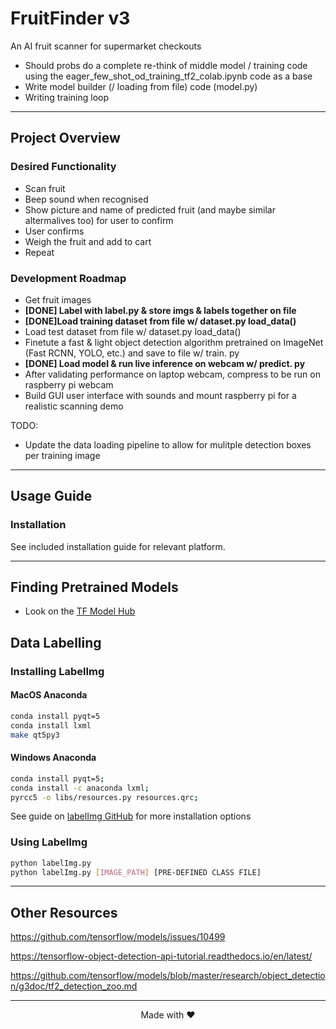 # FruitFinder v3

An AI fruit scanner for supermarket checkouts

* Should probs do a complete re-think of middle model / training code using the eager_few_shot_od_training_tf2_colab.ipynb code as a base
* Write model builder (/ loading from file) code (model.py)
* Writing training loop

---

## Project Overview

### Desired Functionality

* Scan fruit
* Beep sound when recognised
* Show picture and name of predicted fruit (and maybe similar altermalives too) for user to confirm
* User confirms
* Weigh the fruit and add to cart
* Repeat

### Development Roadmap

* Get fruit images
* **[DONE] Label with label.py & store imgs & labels together on file**
* **[DONE]Load training dataset from file w/ dataset.py load_data()**
* Load test dataset from file w/ dataset.py load_data()
* Finetute a fast & light object detection algorithm pretrained on ImageNet (Fast RCNN, YOLO, etc.) and save to file w/ train. py
* **[DONE] Load model & run live inference on webcam w/ predict. py**
* After validating performance on laptop webcam, compress to be run on raspberry pi webcam
* Build GUI user interface with sounds and mount raspberry pi for a realistic scanning demo

TODO:

* Update the data loading pipeline to allow for mulitple detection boxes per training image

---

## Usage Guide

### Installation

See included installation guide for relevant platform.

---

## Finding Pretrained Models

- Look on the [TF Model Hub](https://tfhub.dev/s?module-type=image-object-detection&tf-version=tf2)

## Data Labelling

### Installing LabelImg

#### MacOS Anaconda

```bash
conda install pyqt=5
conda install lxml
make qt5py3
```

#### Windows Anaconda

```bash
conda install pyqt=5;
conda install -c anaconda lxml;
pyrcc5 -o libs/resources.py resources.qrc;
```


See guide on [labelImg GitHub](https://github.com/heartexlabs/labelImg) for more installation options

### Using LabelImg

```bash
python labelImg.py
python labelImg.py [IMAGE_PATH] [PRE-DEFINED CLASS FILE]
```

---

## Other Resources

https://github.com/tensorflow/models/issues/10499

https://tensorflow-object-detection-api-tutorial.readthedocs.io/en/latest/

https://github.com/tensorflow/models/blob/master/research/object_detection/g3doc/tf2_detection_zoo.md



---

<center> Made with ❤️ </center>
